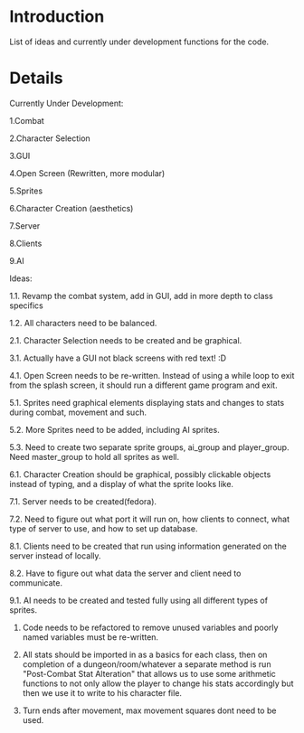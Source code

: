 # Introduction #

List of ideas and currently under development functions for the code.

# Details #

Currently Under Development:

1.Combat

2.Character Selection

3.GUI

4.Open Screen (Rewritten, more modular)

5.Sprites

6.Character Creation (aesthetics)

7.Server

8.Clients

9.AI

Ideas:

1.1. Revamp the combat system, add in GUI, add in more depth to class specifics

1.2. All characters need to be balanced.

2.1. Character Selection needs to be created and be graphical.

3.1. Actually have a GUI not black screens with red text! :D

4.1. Open Screen needs to be re-written. Instead of using a while loop to exit from the splash screen, it should run a different game program and exit.

5.1. Sprites need graphical elements displaying stats and changes to stats during combat, movement and such.

5.2. More Sprites need to be added, including AI sprites.

5.3. Need to create two separate sprite groups, ai\_group and player\_group. Need master\_group to hold all sprites as well.

6.1. Character Creation should be graphical, possibly clickable objects instead of typing, and a display of what the sprite looks like.

7.1. Server needs to be created(fedora).

7.2. Need to figure out what port it will run on, how clients to connect, what type of server to use, and how to set up database.

8.1. Clients need to be created that run using information generated on the server instead of locally.

8.2. Have to figure out what data the server and client need to communicate.

9.1. AI needs to be created and tested fully using all different types of sprites.

1. Code needs to be refactored to remove unused variables and poorly named variables must be re-written.

2. All stats should be imported in as a basics for each class, then on completion of a dungeon/room/whatever a separate method is run "Post-Combat Stat Alteration" that allows us to use some arithmetic functions to not only allow the player to change his stats accordingly but then we use it to write to his character file.

3. Turn ends after movement, max movement squares dont need to be used.